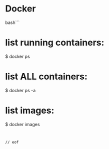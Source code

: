 # Docker

bash```
# list running containers:
$ docker ps
# list ALL containers:
$ docker ps -a
# list images:
$ docker images
```


// eof
